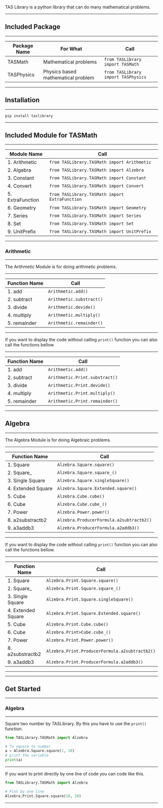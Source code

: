 TAS Library is a python library that can do many 
mathematical problems.
***
## Included Package
***
|Package Name|For What|Call|
|----|-----|----|
|TASMath|Mathematical problems|`from TASLibrary import TASMath`|
|TASPhysics|Physics based mathematical problem|`from TASLibrary import TASPhysics`|
***
## Installation
***
```Command
pip install taslibrary
```
***
## Included Module for TASMath
***
|Module Name|Call|
|----|----|
|1. Arithmetic|`from TASLibrary.TASMath import Arithmetic`|
|2. Algebra|`from TASLibrary.TASMath import Alzebra`|
|3. Constant|`from TASLibrary.TASMath import Constant`|
|4. Convert|`from TASLibrary.TASMath import Convert`|
|5. ExtraFunction|`from TASLibrary.TASMath import ExtraFunction`|
|6. Geometry|`from TASLibrary.TASMath import Geometry`|
|7. Series|`from TASLibrary.TASMath import Series`|
|8. Set|`from TASLibrary.TASMath import Set`|
|9. UnitPrefix|`from TASLibrary.TASMath import UnitPrefix`|
***
### Arithmetic
***
The Arithmetic Module is for doing arithmetic problems.
***
|Function Name|Call|
|----|----|
|1. add|`Arithmetic.add()`|
|2. subtract|`Arithmetic.substract()`|
|3. divide|`Arithmetic.devide()`|
|4. multiply|`Arithmetic.multiply()`|
|5. remainder|`Arithmetic.remainder()`|
***
If you want to display the code without calling `print()` function you can also call the functions bellow.
***
|Function Name|Call|
|----|----|
|1. add|`Arithmetic.add()`|
|2. subtract|`Arithmetic.Print.substract()`|
|3. divide|`Arithmetic.Print.devide()`|
|4. multiply|`Arithmetic.Print.multiply()`|
|5. remainder|`Arithmetic.Print.remainder()`|
***
## Algebra
***
The Algebra Module is for doing Algebraic problems.
***
|Function Name|Call|
|----|----|
|1. Square|`Alzebra.Square.square()`|
|2. Square_|`Alzebra.Square.square_()`|
|3. Single Square|`Alzebra.Square.singleSquare()`|
|4. Extended Square|`Alzebra.Square.Extended.square()`|
|5. Cube|`Alzebra.Cube.cube()`|
|6. Cube|`Alzebra.Cube.cube_()`|
|7. Power|`Alzebra.Power.power()`|
|8. a2substractb2|`Alzebra.ProducerFormula.a2subtractb2()`|
|9. a3addb3|`Alzebra.ProducerFormula.a2addb3()`|
***
If you want to display the code without calling `print()` function you can also call the functions bellow.
***
|Function Name|Call|
|----|----|
|1. Square|`Alzebra.Print.Square.square()`|
|2. Square_|`Alzebra.Print.Square.square_()`|
|3. Single Square|`Alzebra.Print.Square.singleSquare()`|
|4. Extended Square|`Alzebra.Print.Square.Extended.square()`|
|5. Cube|`Alzebra.Print.Cube.cube()`|
|6. Cube|`Alzebra.Print>Cube.cube_()`|
|7. Power|`Alzebra.Print.Power.power()`|
|8. a2substractb2|`Alzebra.Print.ProducerFormula.a2subtractb2()`|
|9. a3addb3|`Alzebra.Print.ProducerFormula.a2addb3()`|
***
***
## Get Started
***
### Algebra
***
Square two number by TASLibrary. By this you have to
use the `print()` function.
```Python
from TASLibrary.TASMath import Alzebra

# To square to number
a = Alzebra.Square.square(1, 10)
# print the variable
print(a)
```
***
If you want to print directly by one line of code
you can code like this.
```Python
from TASLibrary.TASMath import Alzebra

# Pint by one line
Alzebra.Print.Square.square(10, 20)
```
***
